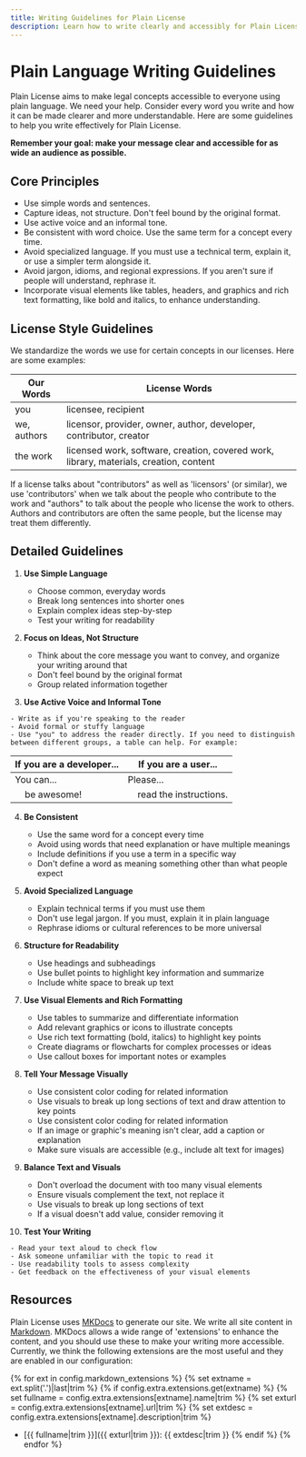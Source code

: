 ```yaml
---
title: Writing Guidelines for Plain License
description: Learn how to write clearly and accessibly for Plain License, including licenses and site content.
---
```

# Plain Language Writing Guidelines

Plain License aims to make legal concepts accessible to everyone using plain language. We need your help. Consider every word you write and how it can be made clearer and more understandable. Here are some guidelines to help you write effectively for Plain License.

**Remember your goal: make your message clear and accessible for as wide an audience as possible.**

## Core Principles

- Use simple words and sentences.
- Capture ideas, not structure. Don't feel bound by the original format.
- Use active voice and an informal tone.
- Be consistent with word choice. Use the same term for a concept every time.
- Avoid specialized language. If you must use a technical term, explain it, or use a simpler term alongside it.
- Avoid jargon, idioms, and regional expressions. If you aren't sure if people will understand, rephrase it.
- Incorporate visual elements like tables, headers, and graphics and rich text formatting, like bold and italics, to enhance understanding.

## License Style Guidelines

We standardize the words we use for certain concepts in our licenses. Here are some examples:

Our Words | License Words
-----------|-------------
you        | licensee, recipient
we, authors | licensor, provider, owner, author, developer, contributor, creator
the work  | licensed work, software, creation, covered work, library, materials, creation, content

If a license talks about "contributors" as well as 'licensors' (or similar), we use 'contributors' when we talk about the people who contribute to the work and "authors" to talk about the people who license the work to others. Authors and contributors are often the same people, but the license may treat them differently.

## Detailed Guidelines

1.  **Use Simple Language**

    - Choose common, everyday words
    - Break long sentences into shorter ones
    - Explain complex ideas step-by-step
    - Test your writing for readability

2.  **Focus on Ideas, Not Structure**

    - Think about the core message you want to convey, and organize your writing around that
    - Don't feel bound by the original format
    - Group related information together

3.   **Use Active Voice and Informal Tone**

    - Write as if you're speaking to the reader
    - Avoid formal or stuffy language
    - Use "you" to address the reader directly. If you need to distinguish between different groups, a table can help. For example:

If you are a developer... | If you are a user...
---------------------------|-------------------
You can...                 | Please...
&nbsp;&nbsp;&nbsp;&nbsp;be awesome!             | &nbsp;&nbsp;&nbsp;&nbsp;read the instructions.

4.  **Be Consistent**

    - Use the same word for a concept every time
    - Avoid using words that need explanation or have multiple meanings
    - Include definitions if you use a term in a specific way
    - Don't define a word as meaning something other than what people expect

5.  **Avoid Specialized Language**

    - Explain technical terms if you must use them
    - Don't use legal jargon. If you must, explain it in plain language
    - Rephrase idioms or cultural references to be more universal

6.  **Structure for Readability**

    - Use headings and subheadings
    - Use bullet points to highlight key information and summarize
    - Include white space to break up text

7.  **Use Visual Elements and Rich Formatting**

    - Use tables to summarize and differentiate information
    - Add relevant graphics or icons to illustrate concepts
    - Use rich text formatting (bold, italics) to highlight key points
    - Create diagrams or flowcharts for complex processes or ideas
    - Use callout boxes for important notes or examples

8.  **Tell Your Message Visually**

    - Use consistent color coding for related information
    - Use visuals to break up long sections of text and draw attention to key points
    - Use consistent color coding for related information
    - If an image or graphic's meaning isn't clear, add a caption or explanation
    - Make sure visuals are accessible (e.g., include alt text for images)

9.  **Balance Text and Visuals**

    - Don't overload the document with too many visual elements
    - Ensure visuals complement the text, not replace it
    - Use visuals to break up long sections of text
    - If a visual doesn't add value, consider removing it

10.  **Test Your Writing**

    - Read your text aloud to check flow
    - Ask someone unfamiliar with the topic to read it
    - Use readability tools to assess complexity
    - Get feedback on the effectiveness of your visual elements

## Resources

Plain License uses [MKDocs][mkdocshome] to generate our site. We write all site content in [Markdown][mdown]. MKDocs allows a wide range of 'extensions' to enhance the content, and you should use these to make your writing more accessible. Currently, we think the following extensions are the most useful and they are enabled in our configuration:

{% for ext in config.markdown_extensions %}
    {% set extname = ext.split('.')|last|trim %}
    {% if config.extra.extensions.get(extname) %}
    {% set fullname = config.extra.extensions[extname].name|trim %}
    {% set exturl = config.extra.extensions[extname].url|trim %}
    {% set extdesc = config.extra.extensions[extname].description|trim %}
- [{{ fullname|trim }}]({{ exturl|trim }}): {{ extdesc|trim }}
{% endif %}
{% endfor %}

[mkdocshome]: https://www.mkdocs.org/ "MKDocs Home"
[mdown]: https://www.markdownguide.org/ "Markdown Guide"
